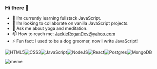 ### Hi there 👋

<!--
**JackieReganDev/JackieReganDev** is a ✨ _special_ ✨ repository because its `README.md` (this file) appears on your GitHub profile.
-->

- 🌱 I’m currently learning fullstack JavaScript.
- 👯 I’m looking to collaborate on vanilla JavaScript projects.
- 💬 Ask me about yoga and meditation.
- 📫 How to reach me: JackieReganDev@yahoo.com
- ⚡ Fun fact: I used to be a dog groomer, now I write JavaScript!


<img alt="HTML5" src="https://img.shields.io/badge/html5%20-%23E34F26.svg?&style=for-the-badge&logo=html5&logoColor=white"/><img alt="CSS3" src="https://img.shields.io/badge/css3%20-%231572B6.svg?&style=for-the-badge&logo=css3&logoColor=white"/><img alt="JavaScript" src="https://img.shields.io/badge/javascript%20-%23323330.svg?&style=for-the-badge&logo=javascript&logoColor=%23F7DF1E"/><img alt="NodeJS" src="https://img.shields.io/badge/node.js%20-%2343853D.svg?&style=for-the-badge&logo=node.js&logoColor=white"/><img alt="React" src="https://img.shields.io/badge/react%20-%2320232a.svg?&style=for-the-badge&logo=react&logoColor=%2361DAFB"/><img alt="Postgres" src ="https://img.shields.io/badge/postgres-%23316192.svg?&style=for-the-badge&logo=postgresql&logoColor=white"/><img alt="MongoDB" src ="https://img.shields.io/badge/MongoDB-%234ea94b.svg?&style=for-the-badge&logo=mongodb&logoColor=white"/>

<img alt = "meme" src = "https://i.pinimg.com/originals/54/4d/54/544d540dbdbd29c415ee24e89af8cbc5.jpg"/>

